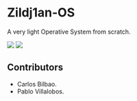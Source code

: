 # Zildj1an-OS

A very light Operative System from scratch.

<img src = "https://github.com/Zildj1an/Zildj1an_OS/blob/master/im2.jpg"/>

<img src = "https://github.com/Zildj1an/Zildj1an_OS/blob/master/im.png"/>

## Contributors
* Carlos Bilbao.
* Pablo Villalobos.
